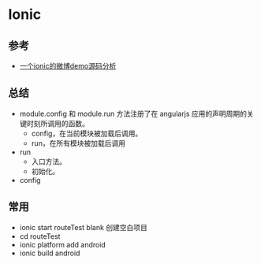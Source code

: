 # Ionic
## 参考
- [一个ionic的微博demo源码分析](https://segmentfault.com/a/1190000004176310)

## 总结
- module.config 和 module.run 方法注册了在 angularjs 应用的声明周期的关键时刻所调用的函数。
	- config，在当前模块被加载后调用。
	- run，在所有模块被加载后调用
- run 
	- 入口方法。
	- 初始化。
- config


## 常用
- ionic start routeTest blank 创建空白项目
- cd routeTest
- ionic platform add android
- ionic build android

